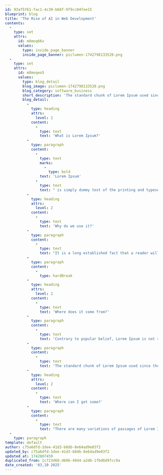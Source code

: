 ```yaml
---
id: 93af5f61-fac1-4c39-b68f-9f9cc04fee15
blueprint: blog
title: 'The Rise of AI in Web Development'
contents:
  -
    type: set
    attrs:
      id: m8moq66v
      values:
        type: inside_page_banner
        inside_page_banner: piclumen-1742798133520.png
  -
    type: set
    attrs:
      id: m8moqeo5
      values:
        type: blog_detail
        blog_image: piclumen-1742798133520.png
        blog_category: software_business
        short_description: 'The standard chunk of Lorem Ipsum used since the 1500s is reproduced below for those interested. Sections 1.10.32 and 1.10.33 from "de Finibus Bonorum et Malorum" by Cicero are also reproduced in their exact original form, accompanied by English versions from the 1914 translation by H. Rackham.'
        blog_detail:
          -
            type: heading
            attrs:
              level: 2
            content:
              -
                type: text
                text: 'What is Lorem Ipsum?'
          -
            type: paragraph
            content:
              -
                type: text
                marks:
                  -
                    type: bold
                text: 'Lorem Ipsum'
              -
                type: text
                text: " is simply dummy text of the printing and typesetting industry. Lorem Ipsum has been the industry's standard dummy text ever since the 1500s, when an unknown printer took a galley of type and scrambled it to make a type specimen book. It has survived not only five centuries, but also the leap into electronic typesetting, remaining essentially unchanged. It was popularised in the 1960s with the release of Letraset sheets containing Lorem Ipsum passages, and more recently with desktop publishing software like Aldus PageMaker including versions of Lorem Ipsum."
          -
            type: heading
            attrs:
              level: 2
            content:
              -
                type: text
                text: 'Why do we use it?'
          -
            type: paragraph
            content:
              -
                type: text
                text: "It is a long established fact that a reader will be distracted by the readable content of a page when looking at its layout. The point of using Lorem Ipsum is that it has a more-or-less normal distribution of letters, as opposed to using 'Content here, content here', making it look like readable English. Many desktop publishing packages and web page editors now use Lorem Ipsum as their default model text, and a search for 'lorem ipsum' will uncover many web sites still in their infancy. Various versions have evolved over the years, sometimes by accident, sometimes on purpose (injected humour and the like)."
          -
            type: paragraph
            content:
              -
                type: hardBreak
          -
            type: heading
            attrs:
              level: 2
            content:
              -
                type: text
                text: 'Where does it come from?'
          -
            type: paragraph
            content:
              -
                type: text
                text: 'Contrary to popular belief, Lorem Ipsum is not simply random text. It has roots in a piece of classical Latin literature from 45 BC, making it over 2000 years old. Richard McClintock, a Latin professor at Hampden-Sydney College in Virginia, looked up one of the more obscure Latin words, consectetur, from a Lorem Ipsum passage, and going through the cites of the word in classical literature, discovered the undoubtable source. Lorem Ipsum comes from sections 1.10.32 and 1.10.33 of "de Finibus Bonorum et Malorum" (The Extremes of Good and Evil) by Cicero, written in 45 BC. This book is a treatise on the theory of ethics, very popular during the Renaissance. The first line of Lorem Ipsum, "Lorem ipsum dolor sit amet..", comes from a line in section 1.10.32.'
          -
            type: paragraph
            content:
              -
                type: text
                text: 'The standard chunk of Lorem Ipsum used since the 1500s is reproduced below for those interested. Sections 1.10.32 and 1.10.33 from "de Finibus Bonorum et Malorum" by Cicero are also reproduced in their exact original form, accompanied by English versions from the 1914 translation by H. Rackham.'
          -
            type: heading
            attrs:
              level: 2
            content:
              -
                type: text
                text: 'Where can I get some?'
          -
            type: paragraph
            content:
              -
                type: text
                text: "There are many variations of passages of Lorem Ipsum available, but the majority have suffered alteration in some form, by injected humour, or randomised words which don't look even slightly believable. If you are going to use a passage of Lorem Ipsum, you need to be sure there isn't anything embarrassing hidden in the middle of text. All the Lorem Ipsum generators on the Internet tend to repeat predefined chunks as necessary, making this the first true generator on the Internet. It uses a dictionary of over 200 Latin words, combined with a handful of model sentence structures, to generate Lorem Ipsum which looks reasonable. The generated Lorem Ipsum is therefore always free from repetition, injected humour, or non-characteristic words etc."
  -
    type: paragraph
template: default
author: c75a6dfd-1dee-41d3-b8db-8e64ad9e03f2
updated_by: c75a6dfd-1dee-41d3-b8db-8e64ad9e03f2
updated_at: 1742807459
duplicated_from: 1c723d68-d60b-49d4-a2d6-1fbd6d9fcc9a
date_created: '03,10 2025'
---
```

